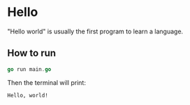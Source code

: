 # Hello

"Hello world" is usually the first program to learn a language.

## How to run

```go
go run main.go
```

Then the terminal will print:

```
Hello, world!
```
